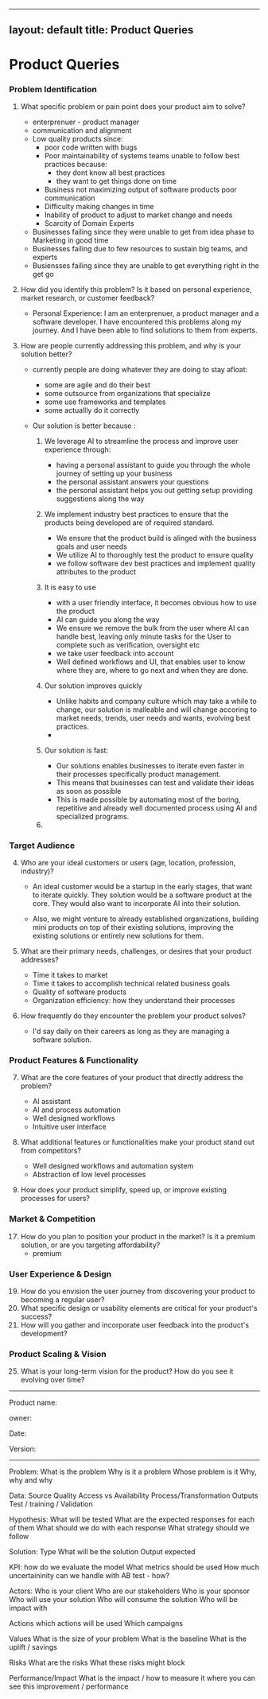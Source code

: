 
---
layout: default
title: Product Queries
---

# Product Queries


### Problem Identification
1. What specific problem or pain point does your product aim to solve?
    - enterprenuer - product manager 
    - communication and alignment
    - Low quality products since:
        - poor code written with bugs
        - Poor maintainability of systems
        teams unable to follow best practices because:
            - they dont know all best practices
            - they want to get things done on time
        - Business not maximizing output of software products
        poor communication
        - Difficulty making changes in time
        - Inability of product to adjust to market change and needs
        - Scarcity of Domain Experts
    - Businesses failing since they were unable to get from idea phase to Marketing in good time
    - Businesses failing due to few resources to sustain big teams, and experts
    - Busiensses failing since they are unable to get everything right in the get go

2. How did you identify this problem? Is it based on personal experience, market research, or customer feedback?
    - Personal Experience:
        I am an enterprenuer, a product manager and a software developer. I have encountered this problems along my journey. And I have been able to find solutions to them from experts.

3. How are people currently addressing this problem, and why is your solution better?
    - currently people are doing whatever they are doing to stay afloat:
        - some are agile and do their best
        - some outsource from organizations that specialize
        - some use frameworks and templates
        - some actuallly do it correctly

    - Our solution is better because :
        1. We leverage AI to streamline the process and improve user experience through:
            - having a personal assistant to guide you through the whole journey of setting up your business 
            - the personal assistant answers your questions
            - the personal assistant helps you out getting setup providing suggestions along the way

        2. We implement industry best practices to ensure that the products being developed are of required standard.
            - We ensure that the product build is alinged with the business goals and user needs
            - We utilize AI to thoroughly test the product to ensure quality
            - we follow software dev best practices and implement quality attributes to the product
        
        3. It is easy to use
            - with a user friendly interface, it becomes obvious how to use the product
            - AI can guide you along the way
            - We ensure we remove the bulk from the user where AI can handle best, leaving only minute tasks for the User to complete such as verification, oversight etc
            - we take user feedback into account
            - Well defined workflows and UI, that enables user to know where they are, where to go next and when they are done.

        4. Our solution improves quickly
            - Unlike habits and company culture which may take a while to change, our solution is malleable and will change accoring to market needs, trends, user needs and wants, evolving best practices.
            - 

        5. Our solution is fast:
            - Our solutions enables businesses to iterate even faster in their processes specifically product management. 
            - This means that businesses can test and validate their ideas as soon as possible
            - This is made possible by automating most of the boring, repetitive and already well documented process using AI and specialized programs.

        6. 

### Target Audience
4. Who are your ideal customers or users (age, location, profession, industry)?
    - An ideal customer would be a startup in the early stages, that want to iterate quickly. They solution would be a software product at the core. They would also want to incorporate AI into their solution.

    - Also, we might venture to already established organizations, building mini products on top of their existing solutions, improving the existing solutions or entirely new solutions for them.

5. What are their primary needs, challenges, or desires that your product addresses?
    - Time it takes to market
    - Time it takes to accomplish technical related business goals
    - Quality of software products
    - Organization efficiency: how they understand their processes

6. How frequently do they encounter the problem your product solves?
    - I'd say daily on their careers as long as they are managing a software solution.

### Product Features & Functionality
7. What are the core features of your product that directly address the problem?
    - AI assistant
    - AI and process automation
    - Well designed workflows
    - Intuitive user interface

8. What additional features or functionalities make your product stand out from competitors?
    - Well designed workflows and automation system
    - Abstraction of low level processes

9. How does your product simplify, speed up, or improve existing processes for users?
    


### Market & Competition

17. How do you plan to position your product in the market? Is it a premium solution, or are you targeting affordability?
    - premium

### User Experience & Design
19. How do you envision the user journey from discovering your product to becoming a regular user?
20. What specific design or usability elements are critical for your product's success?
21. How will you gather and incorporate user feedback into the product's development?



### Product Scaling & Vision
25. What is your long-term vision for the product? How do you see it evolving over time?


---


Product name:

owner:

Date: 

Version:

---

Problem:
    What is the problem
    Why is it a problem
    Whose problem is it
    Why, why and why

Data:
    Source
    Quality
    Access vs Availability
    Process/Transformation
    Outputs
    Test / training / Validation

Hypothesis:
    What will be tested
    What are the expected responses for each of them
    What should we do with each response
    What strategy should we follow

Solution:
    Type
    What will be the solution
    Output expected

KPI:
    how do we evaluate the model
    What metrics should be used
    How much uncertaininity can we handle with
    AB test - how?

Actors:
    Who is your client
    Who are our stakeholders
    Who is your sponsor
    Who will use your solution
    Who will consume the solution
    Who will be impact with

Actions
    which actions will be used
    Which campaigns

Values
    What is the size of your problem
    What is the baseline
    What is the uplift / savings

Risks
    What are the risks
    What these risks might block

Performance/Impact
    What is the impact / how to measure it
    where you can see this improvement / performance


